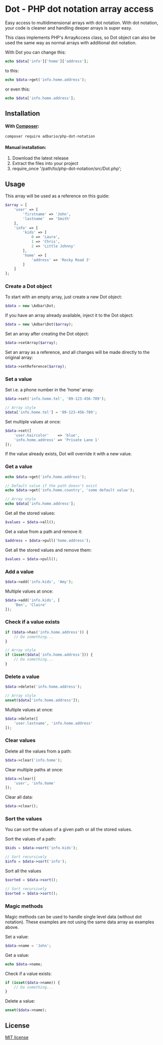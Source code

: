 # Dot - PHP dot notation array access
Easy access to multidimensional arrays with dot notation.
With dot notation, your code is cleaner and handling deeper arrays is super easy.

This class implements PHP's ArrayAccess class, so Dot object can also be used the same way as normal arrays with additional dot notation.

With Dot you can change this:

```php
echo $data['info']['home']['address'];
```

to this:

```php
echo $data->get('info.home.address');
```

or even this:

```php
echo $data['info.home.address'];
```

## Installation

#### With [Composer](https://getcomposer.org/):

```
composer require adbario/php-dot-notation
```

#### Manual installation:
1. Download the latest release
2. Extract the files into your project
3. require_once '/path/to/php-dot-notation/src/Dot.php';

## Usage

This array will be used as a reference on this guide:

```php
$array = [
    'user' => [
        'firstname' => 'John',
        'lastname'  => 'Smith'
    ],
    'info' => [
        'kids' => [
            0 => 'Laura',
            1 => 'Chris',
            2 => 'Little Johnny'
        ],
        'home' => [
            'address' => 'Rocky Road 3'
        ]
    ]
];
```

### Create a Dot object

To start with an empty array, just create a new Dot object:

```php
$data = new \Adbar\Dot;
```

If you have an array already available, inject it to the Dot object:

```php
$data = new \Adbar\Dot($array);
```

Set an array after creating the Dot object:

```php
$data->setArray($array);
```

Set an array as a reference, and all changes will be made directly to the original array:

```php
$data->setReference($array);
```

### Set a value

Set i.e. a phone number in the 'home' array:

```php
$data->set('info.home.tel', '09-123-456-789');

// Array style
$data['info.home.tel'] = '09-123-456-789';
```

Set multiple values at once:

```php
$data->set([
    'user.haircolor'    => 'blue',
    'info.home.address' => 'Private Lane 1'
]);
```

If the value already exists, Dot will override it with a new value.

### Get a value

```php
echo $data->get('info.home.address');

// Default value if the path doesn't exist
echo $data->get('info.home.country', 'some default value');

// Array style
echo $data['info.home.address'];
```

Get all the stored values:

```php
$values = $data->all();
```

Get a value from a path and remove it:

```php
$address = $data->pull('home.address');
```

Get all the stored values and remove them:

```php
$values = $data->pull();
```

### Add a value

```php
$data->add('info.kids', 'Amy');
```

Multiple values at once:

```php
$data->add('info.kids', [
    'Ben', 'Claire'
]);
```

### Check if a value exists

```php
if ($data->has('info.home.address')) {
    // Do something...
}

// Array style
if (isset($data['info.home.address'])) {
    // Do something...
}
```

### Delete a value

```php
$data->delete('info.home.address');

// Array style
unset($data['info.home.address']);
```

Multiple values at once:

```php
$data->delete([
    'user.lastname', 'info.home.address'
]);
```

### Clear values

Delete all the values from a path:

```php
$data->clear('info.home');
```

Clear multiple paths at once:

```php
$data->clear([
    'user', 'info.home'
]);
```

Clear all data:

```php
$data->clear();
```

### Sort the values

You can sort the values of a given path or all the stored values.

Sort the values of a path:

```php
$kids = $data->sort('info.kids');

// Sort recursively
$info = $data->sort('info');
```

Sort all the values

```php
$sorted = $data->sort();

// Sort recursively
$sorted = $data->sort();
```

### Magic methods

Magic methods can be used to handle single level data (without dot notation). These examples are not using the same data array as examples above.

Set a value:

```php
$data->name = 'John';
```

Get a value:

```php
echo $data->name;
```

Check if a value exists:

```php
if (isset($data->name)) {
    // Do something...
}
```

Delete a value:

```php
unset($data->name);
```

## License

[MIT license](LICENSE.md)
